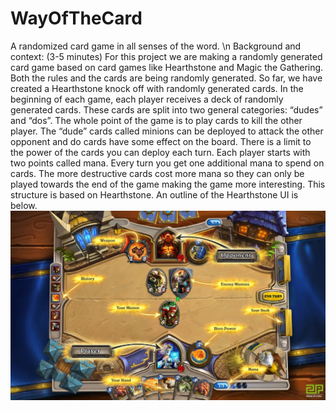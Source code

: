 # WayOfTheCard
A randomized card game in all senses of the word.
\n
Background and context: (3-5 minutes) 
	For this project we are making a randomly generated card game based on card games like Hearthstone and Magic the Gathering. Both the rules and the cards are being randomly generated. So far, we have created a Hearthstone knock off with randomly generated cards. 
	In the beginning of each game, each player receives  a deck of randomly generated cards. These cards are split into two general categories: “dudes” and “dos”. The whole point of the game is to play cards to kill the other player. The “dude” cards called minions can be deployed to attack the other opponent and do cards have some effect on the board. There is a limit to the power of the cards you can deploy each turn. Each player starts with two points called mana. Every turn you get one additional mana to spend on cards. The more destructive cards cost more mana so they can only be played towards the end of the game making the game more interesting. 
This structure is based on Hearthstone. An outline of the Hearthstone UI is below. 
<img src="https://github.com/juicyslew/WayOfTheCard/blob/master/hearthStone.png" width="600">


